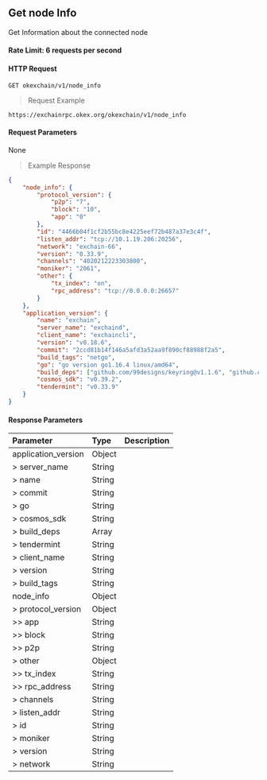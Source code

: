 ## Get node Info

Get Information about the connected node

#### Rate Limit: 6 requests per second

#### HTTP Request

`GET okexchain/v1/node_info`

> Request Example

```wiki
https://exchainrpc.okex.org/okexchain/v1/node_info
```

#### Request Parameters

None
> Example Response

```json
{
	"node_info": {
		"protocol_version": {
			"p2p": "7",
			"block": "10",
			"app": "0"
		},
		"id": "4466b04f1cf2b55bc8e4225eef72b487a37e3c4f",
		"listen_addr": "tcp://10.1.19.206:20256",
		"network": "exchain-66",
		"version": "0.33.9",
		"channels": "4020212223303800",
		"moniker": "2061",
		"other": {
			"tx_index": "on",
			"rpc_address": "tcp://0.0.0.0:26657"
		}
	},
	"application_version": {
		"name": "exchain",
		"server_name": "exchaind",
		"client_name": "exchaincli",
		"version": "v0.18.6",
		"commit": "2ccd81b14f146a5afd3a52aa9f890cf88988f2a5",
		"build_tags": "netgo",
		"go": "go version go1.16.4 linux/amd64",
		"build_deps": ["github.com/99designs/keyring@v1.1.6", "github.com/ChainSafe/go-schnorrkel@v0.0.0-20200405005733-88cbf1b4c40d", "github.com/Comcast/pulsar-client-go@v0.1.1", "github.com/VictoriaMetrics/fastcache@v1.5.7", "github.com/Workiva/go-datastructures@v1.0.52", "github.com/aliyun/alibaba-cloud-sdk-go@v1.61.18", "github.com/aliyun/aliyun-oss-go-sdk@v2.1.6+incompatible", "github.com/aristanetworks/goarista@v0.0.0-20200331225509-2cc472e8fbd6", "github.com/bartekn/go-bip39@v0.0.0-20171116152956-a05967ea095d", "github.com/beorn7/perks@v1.0.1", "github.com/bgentry/speakeasy@v0.1.0", "github.com/btcsuite/btcd@v0.21.0-beta", "github.com/btcsuite/btcutil@v1.0.2", "github.com/buger/jsonparser@v0.0.0-20181115193947-bf1c66bbce23", "github.com/cespare/xxhash/v2@v2.1.1", "github.com/cosmos/cosmos-sdk@v0.39.2 =\u003e github.com/okex/cosmos-sdk@v0.39.2-exchain5", "github.com/cosmos/go-bip39@v0.0.0-20180819234021-555e2067c45d", "github.com/davecgh/go-spew@v1.1.1", "github.com/deckarep/golang-set@v1.7.1", "github.com/dvsekhvalnov/jose2go@v0.0.0-20200901110807-248326c1351b", "github.com/enigmampc/btcutil@v1.0.3-0.20200723161021-e2fb6adb2a25", "github.com/ethereum/go-ethereum@v1.9.25", "github.com/fsnotify/fsnotify@v1.4.9", "github.com/garyburd/redigo@v1.6.2", "github.com/go-errors/errors@v1.0.1", "github.com/go-kit/kit@v0.10.0", "github.com/go-logfmt/logfmt@v0.5.0", "github.com/go-redis/redis@v6.15.9+incompatible", "github.com/go-sql-driver/mysql@v1.5.0", "github.com/go-stack/stack@v1.8.0", "github.com/godbus/dbus@v0.0.0-20190726142602-4481cbc300e2", "github.com/gogo/protobuf@v1.3.1", "github.com/golang/protobuf@v1.4.2", "github.com/golang/snappy@v0.0.3-0.20201103224600-674baa8c7fc3", "github.com/google/btree@v1.0.0", "github.com/google/uuid@v1.1.1", "github.com/gorilla/handlers@v1.4.2", "github.com/gorilla/mux@v1.8.0", "github.com/gorilla/websocket@v1.4.2", "github.com/gsterjov/go-libsecret@v0.0.0-20161001094733-a6f4afe4910c", "github.com/gtank/merlin@v0.1.1", "github.com/gtank/ristretto255@v0.1.2", "github.com/hashicorp/golang-lru@v0.5.5-0.20210104140557-80c98217689d", "github.com/hashicorp/hcl@v1.0.0", "github.com/holiman/uint256@v1.1.1", "github.com/jinzhu/gorm@v1.9.16", "github.com/jinzhu/inflection@v1.0.0", "github.com/jmespath/go-jmespath@v0.0.0-20180206201540-c2b33e8439af", "github.com/json-iterator/go@v1.1.9", "github.com/lestrrat/go-file-rotatelogs@v0.0.0-20180223000712-d3151e2a480f", "github.com/lestrrat/go-strftime@v0.0.0-20180220042222-ba3bf9c1d042", "github.com/libp2p/go-buffer-pool@v0.0.2", "github.com/magiconair/properties@v1.8.1", "github.com/mattn/go-isatty@v0.0.12", "github.com/mattn/go-runewidth@v0.0.4", "github.com/mattn/go-sqlite3@v1.14.0", "github.com/matttproud/golang_protobuf_extensions@v1.0.1", "github.com/mimoo/StrobeGo@v0.0.0-20181016162300-f8f6d4d2b643", "github.com/minio/highwayhash@v1.0.0", "github.com/mitchellh/go-homedir@v1.1.0", "github.com/mitchellh/mapstructure@v1.1.2", "github.com/modern-go/concurrent@v0.0.0-20180306012644-bacd9c7ef1dd", "github.com/modern-go/reflect2@v1.0.1", "github.com/mtibben/percent@v0.2.1", "github.com/nacos-group/nacos-sdk-go@v1.0.0", "github.com/olekukonko/tablewriter@v0.0.2-0.20190409134802-7e037d187b0c", "github.com/pborman/uuid@v1.2.0", "github.com/pelletier/go-toml@v1.6.0", "github.com/pkg/errors@v0.9.1", "github.com/pmezard/go-difflib@v1.0.0", "github.com/prometheus/client_golang@v1.5.1", "github.com/prometheus/client_model@v0.2.0", "github.com/prometheus/common@v0.9.1", "github.com/prometheus/procfs@v0.0.10", "github.com/prometheus/tsdb@v0.9.1", "github.com/rakyll/statik@v0.1.6", "github.com/rcrowley/go-metrics@v0.0.0-20200313005456-10cdbea86bc0", "github.com/rjeczalik/notify@v0.9.2", "github.com/rs/cors@v1.7.0", "github.com/segmentio/kafka-go@v0.2.2", "github.com/shirou/gopsutil@v2.20.9+incompatible", "github.com/shopspring/decimal@v1.2.0", "github.com/spf13/afero@v1.2.2", "github.com/spf13/cast@v1.3.0", "github.com/spf13/cobra@v1.1.1", "github.com/spf13/jwalterweatherman@v1.1.0", "github.com/spf13/pflag@v1.0.5", "github.com/spf13/viper@v1.7.1", "github.com/status-im/keycard-go@v0.0.0-20190424133014-d95853db0f48", "github.com/steakknife/bloomfilter@v0.0.0-20180922174646-6819c0d2a570", "github.com/steakknife/hamming@v0.0.0-20180906055917-c99c65617cd3", "github.com/stretchr/testify@v1.7.0", "github.com/subosito/gotenv@v1.2.0", "github.com/syndtr/goleveldb@v1.0.1-0.20200815110645-5c35d600f0ca", "github.com/tendermint/btcd@v0.1.1", "github.com/tendermint/crypto@v0.0.0-20191022145703-50d29ede1e15", "github.com/tendermint/go-amino@v0.15.1", "github.com/tendermint/iavl@v0.14.1 =\u003e github.com/okex/iavl@v0.14.3-exchain", "github.com/tendermint/tendermint@v0.33.9 =\u003e github.com/okex/tendermint@v0.33.9-exchain4", "github.com/tendermint/tm-db@v0.5.2", "github.com/toolkits/concurrent@v0.0.0-20150624120057-a4371d70e3e3", "github.com/tyler-smith/go-bip39@v1.0.1-0.20181017060643-dbb3b84ba2ef", "github.com/willf/bitset@v1.1.11", "go.uber.org/atomic@v1.6.0", "go.uber.org/multierr@v1.5.0", "go.uber.org/zap@v1.15.0", "golang.org/x/crypto@v0.0.0-20200709230013-948cd5f35899", "golang.org/x/net@v0.0.0-20201010224723-4f7140c49acb", "golang.org/x/sys@v0.0.0-20201018230417-eeed37f84f13", "golang.org/x/text@v0.3.3", "golang.org/x/time@v0.0.0-20191024005414-555d28b269f0", "google.golang.org/genproto@v0.0.0-20200526211855-cb27e3aa2013", "google.golang.org/grpc@v1.30.0", "google.golang.org/protobuf@v1.25.0", "gopkg.in/ini.v1@v1.51.0", "gopkg.in/yaml.v2@v2.3.0", "gopkg.in/yaml.v3@v3.0.0-20200313102051-9f266ea9e77c"],
		"cosmos_sdk": "v0.39.2",
		"tendermint": "v0.33.9"
	}
}
```

#### Response Parameters

| **Parameter** | **Type** | **Description**                                                                                                                                                                                                                                                      |
| :----------------- | :------- | :------------------------------------------------------------------------------------------------------------------------------------------------------------------------------------------------------------------------------------------------------------------- |
|  application_version  | Object    | 				|
| > server_name         | String    | 				|
| > name                | String    | 				|
| > commit              | String    | 				|
| > go                  | String    | 				|
| > cosmos_sdk          | String    | 				|
| > build_deps          | Array    | 				|
| > tendermint          | String    | 				|
| > client_name         | String    | 				|
| > version             | String    | 				|
| > build_tags          | String    | 				|
|  node_info            | Object    | 				|
| > protocol_version    | Object    | 				|
| >> app                | String    | 				|
| >> block              | String    | 				|
| >> p2p                | String    | 				|
| > other               | Object    | 				|
| >> tx_index           | String    | 				|
| >> rpc_address        | String    | 				|
| > channels            | String    | 				|
| > listen_addr         | String    | 				|
| > id                  | String    | 				|
| > moniker             | String    | 				|
| > version             | String    | 				|
| > network             | String    | 				|
